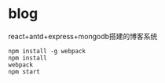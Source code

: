 # blog
react+antd+express+mongodb搭建的博客系统

```npm
npm install -g webpack
npm install
webpack
npm start
```

